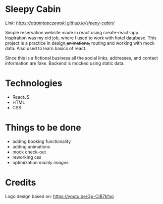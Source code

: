 # Sleepy Cabin

*Link: https://adamtopczewski.github.io/sleepy-cabin/*

Simple reservation website made in react using create-react-app.
Inspiration was my old job, where I used to work with hotel database.
This project is a practice in design,~~animations,~~ routing and working with mock data. 
Also used to learn basics of react.

Since this is a fictional business all the social links, addresses, and contact information are fake.
Backend is mocked using static data.

# Technologies
- ReactJS
- HTML
- CSS

# Things to be done 
- adding booking functionality
- adding animations
- mock check-out
- reworking css
- optimization *mainly images*

# Credits

Logo design based on: https://youtu.be/Gp-CIB7kfxg

